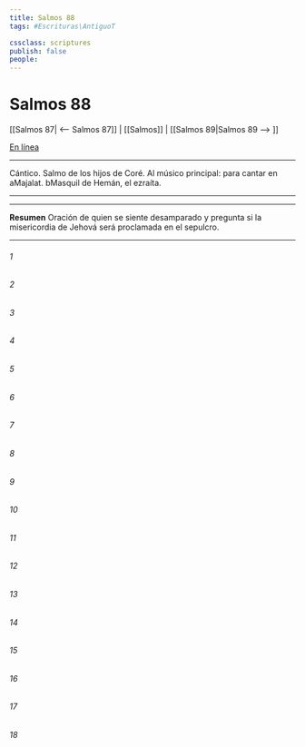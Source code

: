 ```yaml
---
title: Salmos 88
tags: #Escrituras\AntiguoT

cssclass: scriptures
publish: false
people:
---
```


# Salmos 88
[[Salmos 87| <-- Salmos 87]] | [[Salmos]] | [[Salmos 89|Salmos 89 --> ]]

[En línea](https://churchofjesuschrist.org/study/scriptures/ot/ps/88?lang=spa)

---
Cántico. Salmo de los hijos de Coré. Al músico principal: para cantar en aMajalat. bMasquil de Hemán, el ezraíta.

---

---
__Resumen__
Oración de quien se siente desamparado y pregunta si la misericordia de Jehová será proclamada en el sepulcro.

---
###### 1 


###### 2 


###### 3 


###### 4 


###### 5 


###### 6 


###### 7 


###### 8 


###### 9 


###### 10 


###### 11 


###### 12 


###### 13 


###### 14 


###### 15 


###### 16 


###### 17 


###### 18 


